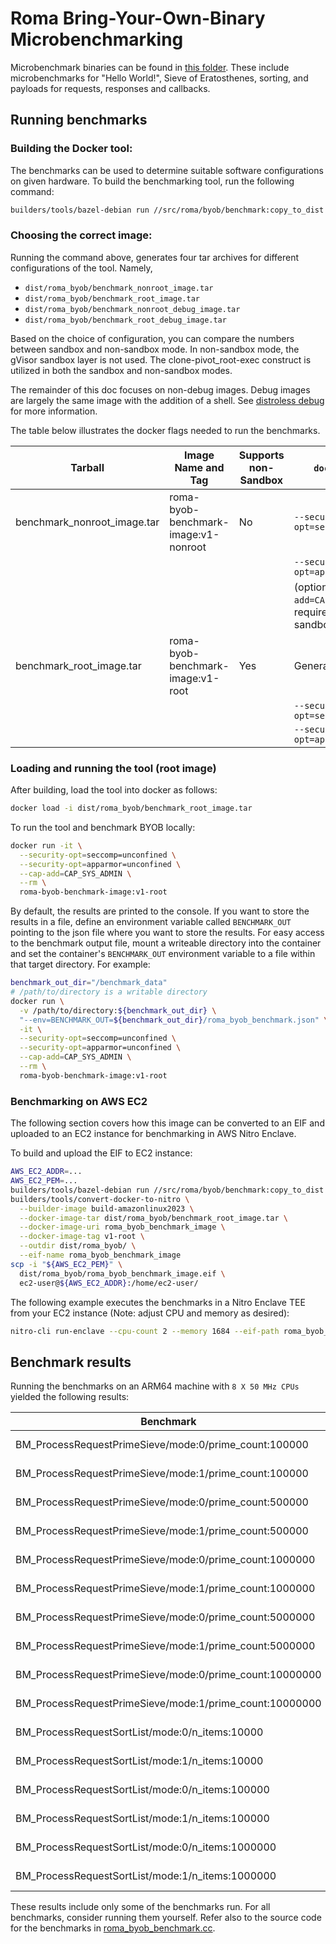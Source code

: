 # Roma Bring-Your-Own-Binary Microbenchmarking

Microbenchmark binaries can be found in [this folder](/src/roma/byob/sample_udf/). These include
microbenchmarks for "Hello World!", Sieve of Eratosthenes, sorting, and payloads for requests,
responses and callbacks.

## Running benchmarks

### Building the Docker tool:

The benchmarks can be used to determine suitable software configurations on given hardware. To build
the benchmarking tool, run the following command:

```sh
builders/tools/bazel-debian run //src/roma/byob/benchmark:copy_to_dist
```

### Choosing the correct image:

Running the command above, generates four tar archives for different configurations of the tool.
Namely,

-   `dist/roma_byob/benchmark_nonroot_image.tar`
-   `dist/roma_byob/benchmark_root_image.tar`
-   `dist/roma_byob/benchmark_nonroot_debug_image.tar`
-   `dist/roma_byob/benchmark_root_debug_image.tar`

Based on the choice of configuration, you can compare the numbers between sandbox and non-sandbox
mode. In non-sandbox mode, the gVisor sandbox layer is not used. The clone-pivot_root-exec construct
is utilized in both the sandbox and non-sandbox modes.

The remainder of this doc focuses on non-debug images. Debug images are largely the same image with
the addition of a shell. See
[distroless debug](https://github.com/GoogleContainerTools/distroless?tab=readme-ov-file#debug-images)
for more information.

The table below illustrates the docker flags needed to run the benchmarks.

<!-- prettier-ignore-start -->
<!-- markdownlint-disable line-length -->
| Tarball                     | Image Name and Tag                   | Supports non-Sandbox | `docker run` flags                                                     |
| --------------------------- | ------------------------------------ | -------------------- | ---------------------------------------------------------------------- |
| benchmark_nonroot_image.tar | roma-byob-benchmark-image:v1-nonroot | No                   | `--security-opt=seccomp=unconfined`                                    |
|                             |                                      |                      | `--security-opt=apparmor=unconfined`                                   |
|                             |                                      |                      | (optional)`--cap-add=CAP_SYS_ADMIN` only required for non-sandbox mode |
| benchmark_root_image.tar    | roma-byob-benchmark-image:v1-root    | Yes                  | Generally                                                              |
|                             |                                      |                      | `--security-opt=seccomp=unconfined`                                    |
|                             |                                      |                      | `--security-opt=apparmor=unconfined`                                   |
<!-- markdownlint-enable line-length -->
<!-- prettier-ignore-end -->

### Loading and running the tool (root image)

After building, load the tool into docker as follows:

```sh
docker load -i dist/roma_byob/benchmark_root_image.tar
```

To run the tool and benchmark BYOB locally:

```sh
docker run -it \
  --security-opt=seccomp=unconfined \
  --security-opt=apparmor=unconfined \
  --cap-add=CAP_SYS_ADMIN \
  --rm \
  roma-byob-benchmark-image:v1-root
```

By default, the results are printed to the console. If you want to store the results in a file,
define an environment variable called `BENCHMARK_OUT` pointing to the json file where you want to
store the results. For easy access to the benchmark output file, mount a writeable directory into
the container and set the container's `BENCHMARK_OUT` environment variable to a file within that
target directory. For example:

```sh
benchmark_out_dir="/benchmark_data"
# /path/to/directory is a writable directory
docker run \
  -v /path/to/directory:${benchmark_out_dir} \
  "--env=BENCHMARK_OUT=${benchmark_out_dir}/roma_byob_benchmark.json" \
  -it \
  --security-opt=seccomp=unconfined \
  --security-opt=apparmor=unconfined \
  --cap-add=CAP_SYS_ADMIN \
  --rm \
  roma-byob-benchmark-image:v1-root
```

### Benchmarking on AWS EC2

The following section covers how this image can be converted to an EIF and uploaded to an EC2
instance for benchmarking in AWS Nitro Enclave.

To build and upload the EIF to EC2 instance:

```sh
AWS_EC2_ADDR=...
AWS_EC2_PEM=...
builders/tools/bazel-debian run //src/roma/byob/benchmark:copy_to_dist
builders/tools/convert-docker-to-nitro \
  --builder-image build-amazonlinux2023 \
  --docker-image-tar dist/roma_byob/benchmark_root_image.tar \
  --docker-image-uri roma_byob_benchmark_image \
  --docker-image-tag v1-root \
  --outdir dist/roma_byob/ \
  --eif-name roma_byob_benchmark_image
scp -i "${AWS_EC2_PEM}" \
  dist/roma_byob/roma_byob_benchmark_image.eif \
  ec2-user@${AWS_EC2_ADDR}:/home/ec2-user/
```

The following example executes the benchmarks in a Nitro Enclave TEE from your EC2 instance (Note:
adjust CPU and memory as desired):

```sh
nitro-cli run-enclave --cpu-count 2 --memory 1684 --eif-path roma_byob_benchmark_image.eif --enclave-cid 10 --attach-console
```

## Benchmark results

Running the benchmarks on an ARM64 machine with `8 X 50 MHz CPUs` yielded the following results:

| Benchmark                                               | Time    | CPU      | Iterations | Details          |
| ------------------------------------------------------- | ------- | -------- | ---------- | ---------------- |
| BM_ProcessRequestPrimeSieve/mode:0/prime_count:100000   | 4.37 ms | 0.067 ms | 1000       | mode:Sandbox     |
| BM_ProcessRequestPrimeSieve/mode:1/prime_count:100000   | 15.7 ms | 0.071 ms | 1000       | mode:Non-Sandbox |
| BM_ProcessRequestPrimeSieve/mode:0/prime_count:500000   | 5.20 ms | 0.071 ms | 1000       | mode:Sandbox     |
| BM_ProcessRequestPrimeSieve/mode:1/prime_count:500000   | 15.6 ms | 0.078 ms | 1000       | mode:Non-Sandbox |
| BM_ProcessRequestPrimeSieve/mode:0/prime_count:1000000  | 5.69 ms | 0.071 ms | 1000       | mode:Sandbox     |
| BM_ProcessRequestPrimeSieve/mode:1/prime_count:1000000  | 15.7 ms | 0.084 ms | 1000       | mode:Non-Sandbox |
| BM_ProcessRequestPrimeSieve/mode:0/prime_count:5000000  | 18.3 ms | 0.085 ms | 1000       | mode:Sandbox     |
| BM_ProcessRequestPrimeSieve/mode:1/prime_count:5000000  | 17.7 ms | 0.073 ms | 1000       | mode:Non-Sandbox |
| BM_ProcessRequestPrimeSieve/mode:0/prime_count:10000000 | 37.4 ms | 0.094 ms | 100        | mode:Sandbox     |
| BM_ProcessRequestPrimeSieve/mode:1/prime_count:10000000 | 36.7 ms | 0.091 ms | 100        | mode:Non-Sandbox |
| BM_ProcessRequestSortList/mode:0/n_items:10000          | 4.60 ms | 0.065 ms | 1000       | mode:Sandbox     |
| BM_ProcessRequestSortList/mode:1/n_items:10000          | 15.6 ms | 0.072 ms | 1000       | mode:Non-Sandbox |
| BM_ProcessRequestSortList/mode:0/n_items:100000         | 7.05 ms | 0.071 ms | 1000       | mode:Sandbox     |
| BM_ProcessRequestSortList/mode:1/n_items:100000         | 15.7 ms | 0.073 ms | 1000       | mode:Non-Sandbox |
| BM_ProcessRequestSortList/mode:0/n_items:1000000        | 64.6 ms | 0.094 ms | 100        | mode:Sandbox     |
| BM_ProcessRequestSortList/mode:1/n_items:1000000        | 64.9 ms | 0.096 ms | 100        | mode:Non-Sandbox |

These results include only some of the benchmarks run. For all benchmarks, consider running them
yourself. Refer also to the source code for the benchmarks in
[roma_byob_benchmark.cc](/src/roma/byob/benchmark/roma_byob_benchmark.cc).
